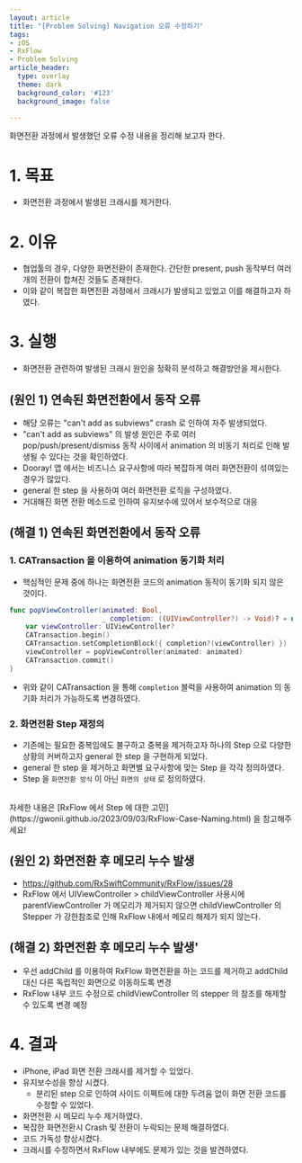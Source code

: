 ```yaml
---
layout: article
title: "[Problem Solving] Navigation 오류 수정하기" 
tags:
- iOS
- RxFlow
- Problem Solving
article_header:
  type: overlay
  theme: dark
  background_color: '#123'
  background_image: false

---
```


화면전환 과정에서 발생했던 오류 수정 내용을 정리해 보고자 한다. 

<!--more-->

# 1. 목표
- 화면전환 과정에서 발생된 크래시를 제거한다.

# 2. 이유
- 협업툴의 경우, 다양한 화면전환이 존재한다. 간단한 present, push 동작부터 여러 개의 전환이 합쳐진 것들도 존재한다. 
- 이와 같이 복잡한 화면전환 과정에서 크래시가 발생되고 있었고 이를 해결하고자 하였다. 

# 3. 실행
- 화면전환 관련하여 발생된 크래시 원인을 정확히 분석하고 해결방안을 제시한다. 

## (원인 1) 연속된 화면전환에서 동작 오류
- 해당 오류는 "can't add as subviews" crash 로 인하여 자주 발생되었다.
- "can't add as subviews" 의 발생 원인은 주로 여러 pop/push/present/dismiss 동작 사이에서 animation 의 비동기 처리로 인해 발생될 수 있다는 것을 확인하였다.
- Dooray! 앱 에서는 비즈니스 요구사항에 따라 복잡하게 여러 화면전환이 섞여있는 경우가 많았다.
- general 한 step 을 사용하여 여러 화면전환 로직을 구성하였다.
- 거대해진 화면 전환 메소드로 인하여 유지보수에 있어서 보수적으로 대응

## (해결 1) 연속된 화면전환에서 동작 오류
### 1. CATransaction 을 이용하여 animation 동기화 처리
- 핵심적인 문제 중에 하나는 화면전환 코드의 animation 동작이 동기화 되지 않은 것이다. 

```swift
func popViewController(animated: Bool,
                       _ completion: ((UIViewController?) -> Void)? = nil) {
    var viewController: UIViewController?
    CATransaction.begin()
    CATransaction.setCompletionBlock({ completion?(viewController) })
    viewController = popViewController(animated: animated)
    CATransaction.commit()
}
```
- 위와 같이 CATransaction 을 통해 `completion` 블럭을 사용하여 animation 의 동기화 처리가 가능하도록 변경하였다.

### 2. 화면전환 Step 재정의
- 기존에는 필요한 중복임에도 불구하고 중복을 제거하고자 하나의 Step 으로 다양한 상황의 커버하고자 general 한 step 을 구현하게 되었다.
- general 한 step 을 제거하고 화면별 요구사항에 맞는 Step 을 각각 정의하였다.
- Step 을 `화면전환 방식` 이 아닌 `화면의 상태` 로 정의하였다.

<br>
자세한 내용은 [RxFlow 에서 Step 에 대한 고민](https://gwonii.github.io/2023/09/03/RxFlow-Case-Naming.html) 을 참고해주세요! 

## (원인 2) 화면전환 후 메모리 누수 발생
- https://github.com/RxSwiftCommunity/RxFlow/issues/28
- RxFlow 에서 UIViewController > childViewController 사용시에 parentViewController 가 메모리가 제거되지 않으면 childViewController 의 Stepper 가 강한참조로 인해 RxFlow 내에서 메모리 해제가 되지 않는다.

## (해결 2) 화면전환 후 메모리 누수 발생'
- 우선 addChild 를 이용하여 RxFlow 화면전환을 하는 코드를 제거하고 addChild 대신 다른 독립적인 화면으로 이동하도록 변경
- RxFlow 내부 코드 수정으로 childViewController 의 stepper 의 참조를 해제할 수 있도록 변경 예정

# 4. 결과
- iPhone, iPad 화면 전환 크래시를 제거할 수 있었다.
- 유지보수성을 향상 시켰다.    
  - 분리된 step 으로 인하여 사이드 이펙트에 대한 두려움 없이 화면 전환 코드를 수정할 수 있었다. 
- 화면전환 시 메모리 누수 제거하였다.
- 복잡한 화면전환시 Crash 및 전환이 누락되는 문제 해결하였다.
- 코드 가독성 향상시켰다.
- 크래시를 수정하면서 RxFlow 내부에도 문제가 있는 것을 발견하였다. 